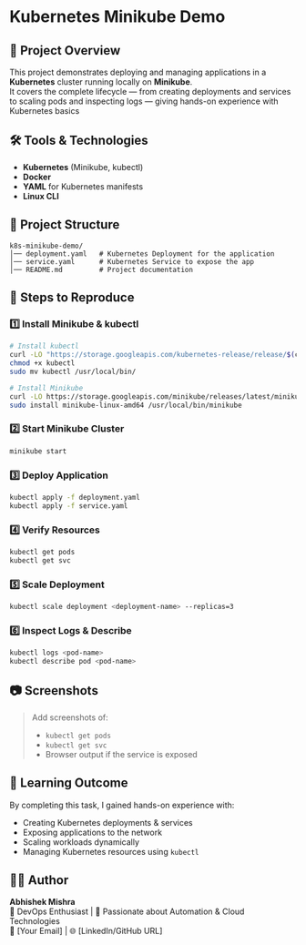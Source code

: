 # Kubernetes Minikube Demo

## 📌 Project Overview
This project demonstrates deploying and managing applications in a **Kubernetes** cluster running locally on **Minikube**.  
It covers the complete lifecycle — from creating deployments and services to scaling pods and inspecting logs — giving hands-on experience with Kubernetes basics

## 🛠 Tools & Technologies
- **Kubernetes** (Minikube, kubectl)
- **Docker**
- **YAML** for Kubernetes manifests
- **Linux CLI**
## 📂 Project Structure
```
k8s-minikube-demo/
│── deployment.yaml   # Kubernetes Deployment for the application
│── service.yaml      # Kubernetes Service to expose the app
│── README.md         # Project documentation
```

## 🚀 Steps to Reproduce

### 1️⃣ Install Minikube & kubectl
```bash
# Install kubectl
curl -LO "https://storage.googleapis.com/kubernetes-release/release/$(curl -s https://storage.googleapis.com/kubernetes-release/release/stable.txt)/bin/linux/amd64/kubectl"
chmod +x kubectl
sudo mv kubectl /usr/local/bin/

# Install Minikube
curl -LO https://storage.googleapis.com/minikube/releases/latest/minikube-linux-amd64
sudo install minikube-linux-amd64 /usr/local/bin/minikube
```
### 2️⃣ Start Minikube Cluster
```bash
minikube start
```

### 3️⃣ Deploy Application
```bash
kubectl apply -f deployment.yaml
kubectl apply -f service.yaml
```

### 4️⃣ Verify Resources
```bash
kubectl get pods
kubectl get svc
```
### 5️⃣ Scale Deployment
```bash
kubectl scale deployment <deployment-name> --replicas=3
```
### 6️⃣ Inspect Logs & Describe
```bash
kubectl logs <pod-name>
kubectl describe pod <pod-name>
```

## 📷 Screenshots
> Add screenshots of:
> - `kubectl get pods`
> - `kubectl get svc`
> - Browser output if the service is exposed


## 🎯 Learning Outcome
By completing this task, I gained hands-on experience with:
- Creating Kubernetes deployments & services
- Exposing applications to the network
- Scaling workloads dynamically
- Managing Kubernetes resources using `kubectl`

## 👨‍💻 Author
**Abhishek Mishra**  
💼 DevOps Enthusiast | 🚀 Passionate about Automation & Cloud Technologies  
📧 [Your Email] | 🌐 [LinkedIn/GitHub URL]
